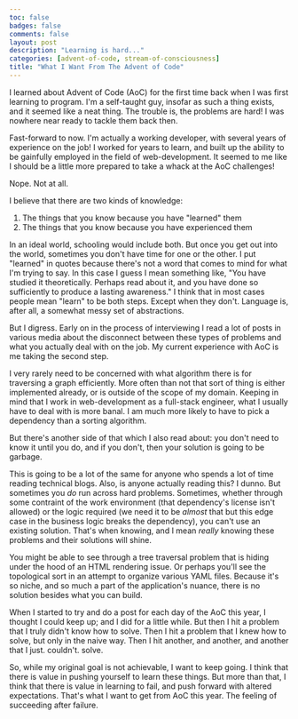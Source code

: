 ```yaml
---
toc: false
badges: false
comments: false
layout: post
description: "Learning is hard..."
categories: [advent-of-code, stream-of-consciousness]
title: "What I Want From The Advent of Code"
---
```


I learned about Advent of Code (AoC) for the first time back when I was first
learning to program. I'm a self-taught guy, insofar as such a thing exists, and
it seemed like a neat thing. The trouble is, the problems are hard! I was
nowhere near ready to tackle them back then.

Fast-forward to now. I'm actually a working developer, with several years of
experience on the job! I worked for years to learn, and built up the ability to
be gainfully employed in the field of web-development. It seemed to me like I
should be a little more prepared to take a whack at the AoC challenges!

Nope. Not at all.

I believe that there are two kinds of knowledge:
1. The things that you know because you have "learned" them
2. The things that you know because you have experienced them

In an ideal world, schooling would include both. But once you get out into the
world, sometimes you don't have time for one or the other. I put "learned" in
quotes because there's not a word that comes to mind for what I'm trying to
say.  In this case I guess I mean something like, "You have studied it
theoretically. Perhaps read about it, and you have done so sufficiently to
produce a lasting awareness." I think that in most cases people mean "learn" to
be both steps. Except when they don't. Language is, after all, a somewhat messy
set of abstractions.

But I digress. Early on in the process of interviewing I read a lot of posts in
various media about the disconnect between these types of problems and what you
actually deal with on the job. My current experience with AoC is me taking the
second step.

I very rarely need to be concerned with what algorithm there is for traversing
a graph efficiently. More often than not that sort of thing is either
implemented already, or is outside of the scope of my domain. Keeping in mind
that I work in web-development as a full-stack engineer, what I usually have to
deal with is more banal. I am much more likely to have to pick a dependency
than a sorting algorithm.

But there's another side of that which I also read about: you don't need to
know it until you do, and if you don't, then your solution is going to be
garbage.

This is going to be a lot of the same for anyone who spends a lot of time
reading technical blogs. Also, is anyone actually reading this? I dunno. But
sometimes you _do_ run across hard problems. Sometimes, whether through some
contraint of the work environment (that dependency's license isn't allowed) or
the logic required (we need it to be _almost_ that but this edge case in the
business logic breaks the dependency), you can't use an existing solution.
That's when knowing, and I mean _really_ knowing these problems and their
solutions will shine.

You might be able to see through a tree traversal problem that is hiding under
the hood of an HTML rendering issue. Or perhaps you'll see the topological sort
in an attempt to organize various YAML files. Because it's so niche, and so
much a part of the application's nuance, there is no solution besides what you
can build.

When I started to try and do a post for each day of the AoC this year, I
thought I could keep up; and I did for a little while. But then I hit a problem
that I truly didn't know how to solve. Then I hit a problem that I knew how to
solve, but only in the naive way. Then I hit another, and another, and another
that I just. couldn't. solve.

So, while my original goal is not achievable, I want to keep going. I think
that there is value in pushing yourself to learn these things. But more than
that, I think that there is value in learning to fail, and push forward with
altered expectations. That's what I want to get  from AoC this year. The
feeling of succeeding after failure.
